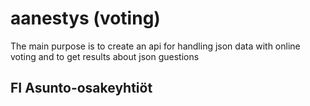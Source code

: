 # aanestys (voting)
The main purpose is to create an api for handling json data with online voting and to get results about json guestions 
## FI Asunto-osakeyhtiöt
